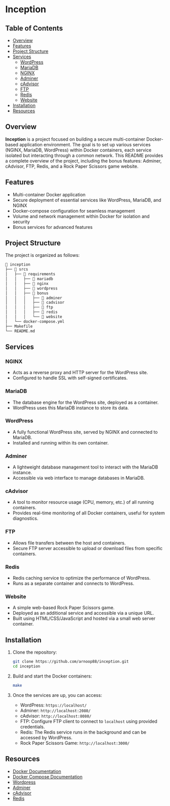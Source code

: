 # Inception

## Table of Contents
- [Overview](#overview)
- [Features](#features)
- [Project Structure](#project-structure)
- [Services](#services)
  - [WordPress](#wordpress)
  - [MariaDB](#mariadb)
  - [NGINX](#nginx)
  - [Adminer](#adminer)
  - [cAdvisor](#cadvisor)
  - [FTP](#ftp)
  - [Redis](#redis)
  - [Website](#website)
- [Installation](#installation)
- [Resources](#resources)

## Overview
**Inception** is a project focused on building a secure multi-container Docker-based application environment. The goal is to set up various services (NGINX, MariaDB, WordPress) within Docker containers, each service isolated but interacting through a common network. This README provides a complete overview of the project, including the bonus features: Adminer, cAdvisor, FTP, Redis, and a Rock Paper Scissors game website.

## Features
- Multi-container Docker application
- Secure deployment of essential services like WordPress, MariaDB, and NGINX
- Docker-compose configuration for seamless management
- Volume and network management within Docker for isolation and security
- Bonus services for advanced features

## Project Structure
The project is organized as follows:

```bash
📂 inception
├── 📂 srcs
│   ├── 📂 requirements
│   │   ├── 📂 mariadb
│   │   ├── 📂 nginx
│   │   ├── 📂 wordpress
│   │   ├── 📂 bonus
│   │   │   ├── 📂 adminer
│   │   │   ├── 📂 cadvisor
│   │   │   ├── 📂 ftp
│   │   │   ├── 📂 redis
│   │   │   └── 📂 website
│   └── docker-compose.yml
├── Makefile
└── README.md
```

## Services

### NGINX
- Acts as a reverse proxy and HTTP server for the WordPress site.
- Configured to handle SSL with self-signed certificates.

### MariaDB
- The database engine for the WordPress site, deployed as a container.
- WordPress uses this MariaDB instance to store its data.

### WordPress
- A fully functional WordPress site, served by NGINX and connected to MariaDB.
- Installed and running within its own container.

### Adminer
- A lightweight database management tool to interact with the MariaDB instance.
- Accessible via web interface to manage databases in MariaDB.

### cAdvisor
- A tool to monitor resource usage (CPU, memory, etc.) of all running containers.
- Provides real-time monitoring of all Docker containers, useful for system diagnostics.

### FTP
- Allows file transfers between the host and containers.
- Secure FTP server accessible to upload or download files from specific containers.

### Redis
- Redis caching service to optimize the performance of WordPress.
- Runs as a separate container and connects to WordPress.

### Website
- A simple web-based Rock Paper Scissors game.
- Deployed as an additional service and accessible via a unique URL.
- Built using HTML/CSS/JavaScript and hosted via a small web server container.

## Installation
1. Clone the repository:
   ```bash
   git clone https://github.com/arnoop88/inception.git
   cd inception
   ```

2. Build and start the Docker containers:
	```bash
	make
	```

3. Once the services are up, you can access:
	- WordPress: `https://localhost/`
	- Adminer: `http://localhost:2080/`
	- cAdvisor: `http://localhost:8080/`
	- FTP: Configure FTP client to connect to `localhost` using provided credentials.
	- Redis: The Redis service runs in the background and can be accessed by WordPress.
	- Rock Paper Scissors Game: `http://localhost:3000/`

## Resources
- [Docker Documentation](https://docs.docker.com/build/concepts/overview/)
- [Docker Compose Documentation](https://docs.docker.com/compose/compose-application-model/)
- [Wordpress](https://wordpress.org/)
- [Adminer](https://www.adminer.org/)
- [cAdvisor](https://github.com/google/cadvisor)
- [Redis](https://redis.io/)